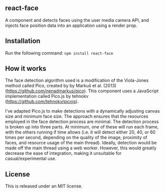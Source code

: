## react-face
A component and detects faces using the user media camera API, and injects face position data into an application using a render prop.

## Installation
Run the following command: 
`npm install react-face`

## How it works
The face detection algorithm used is a modification of the Viola-Jones method called Pico, created by by Markuš et al. (2013) (https://github.com/nenadmarkus/pico). This component uses a JavaScript implementation called Pico.js by tehnokv (https://github.com/tehnokv/picojs).

I've adapted Pico.js to make detections with a dynamically adjusting canvas size and minimum face size. The approach ensures that the resources employed in the face detection process are minimal. The detection process is broken up into three parts. At minimum, one of these will run each frame, with the others running if time allows (i.e. it will detect either 20, 40, or 60 times per second, depending on the quality of the image, proximity of faces, and resource usage of the main thread). Ideally, detection would be made off the main thread using a web worker. However, this would greatly decrease the ease of integration, making it unsuitable for casual/experimental use.

## License

This is released under an MIT license.